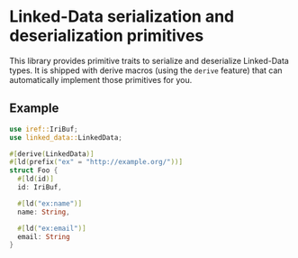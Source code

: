 # Linked-Data serialization and deserialization primitives

<!-- cargo-rdme start -->

This library provides primitive traits to serialize and deserialize
Linked-Data types. It is shipped with derive macros (using the `derive`
feature) that can automatically implement those primitives for you.

## Example

```rust
use iref::IriBuf;
use linked_data::LinkedData;

#[derive(LinkedData)]
#[ld(prefix("ex" = "http://example.org/"))]
struct Foo {
  #[ld(id)]
  id: IriBuf,

  #[ld("ex:name")]
  name: String,

  #[ld("ex:email")]
  email: String
}
```

<!-- cargo-rdme end -->
